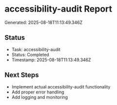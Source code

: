 # accessibility-audit Report

Generated: 2025-08-18T11:13:49.346Z

## Status
- Task: accessibility-audit
- Status: Completed
- Timestamp: 2025-08-18T11:13:49.346Z

## Next Steps
- Implement actual accessibility-audit functionality
- Add proper error handling
- Add logging and monitoring
